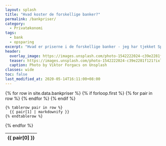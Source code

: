 ```yaml
---
layout: splash
title: "Hvad koster de forskellige banker?"
permalink: /bankpriser/
category:
  - Privatøkonomi
tags:
  - bank
  - opsparing
excerpt: "Hvad er priserne i de forskellige banker - jeg har tjekket SparNord, Merkur Bank, Lån & Spar Bank, Arbejdernes Landsbank, Lunar og Basisbank?"
header:
  overlay_image: https://images.unsplash.com/photo-1542222024-c39e2281f121?ixlib=rb-1.2.1&ixid=eyJhcHBfaWQiOjEyMDd9&auto=format&fit=crop&h=600&w=1200&q=10
  teaser: https://images.unsplash.com/photo-1542222024-c39e2281f121?ixlib=rb-1.2.1&ixid=eyJhcHBfaWQiOjEyMDd9&auto=format&fit=crop&h=300&w=400&q=10
  caption: Photo by Viktor Forgacs on Unsplash
classes: wide
toc: false
last_modified_at: 2020-05-14T16:11:00+08:00
---
```


<table class="table">
  {% for row in site.data.bankpriser %}
    {% if forloop.first %}
    <thead>
    <tr>
      {% for pair in row %}
        <th>{{ pair[0] }}</th>
      {% endfor %}
    </tr>
    </thead>
    {% endif %}

    {% tablerow pair in row %}
      {{ pair[1] | markdownify }}
    {% endtablerow %}
  {% endfor %}
</table>
